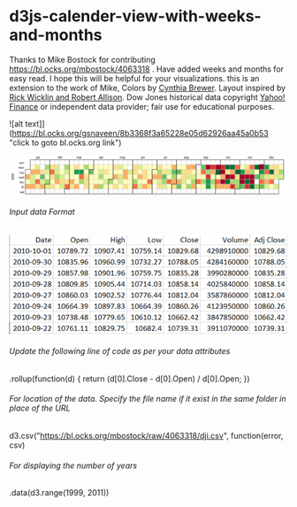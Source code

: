 # d3js-calender-view-with-weeks-and-months

Thanks to Mike Bostock for contributing https://bl.ocks.org/mbostock/4063318 . Have added weeks and months for easy read. I hope this will be helpful for your visualizations. this is an extension to the work of Mike,  Colors by [Cynthia Brewer](http://colorbrewer.org/). Layout inspired by [Rick Wicklin and Robert Allison](http://stat-computing.org/dataexpo/2009/posters/). Dow Jones historical data copyright [Yahoo! Finance](http://finance.yahoo.com/) or independent data provider; fair use for educational purposes.


![alt text]](https://bl.ocks.org/gsnaveen/8b3368f3a65228e05d62926aa45a0b53 "click to goto bl.ocks.org link")


![alt text](https://github.com/gsnaveen/d3js-calendar-view-with-weeks-and-months/blob/master/calendar.png "Check Wiki")

###### Input data Format
![alt text](https://github.com/gsnaveen/d3js-calendar-view-with-weeks-and-months/blob/master/calendarInputData.png "Check Wiki")


###### Update the following line of code as per your data attributes
.rollup(function(d) { return (d[0].Close - d[0].Open) / d[0].Open; })

###### For location of the data. Specify the file name if it exist in the same folder in place of the URL
d3.csv("https://bl.ocks.org/mbostock/raw/4063318/dji.csv", function(error, csv)

###### For displaying the number of years
.data(d3.range(1999, 2011))
